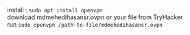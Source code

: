 install : ```sudo apt install openvpn```
<br> download mdmehedihasansr.ovpn or your file from TryHacker <br>
run ```sudo openvpn /path-to-file/mdmehedihasansr.ovpn```
